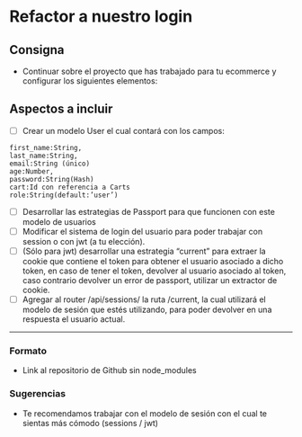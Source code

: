 # Refactor a nuestro login

## Consigna

- Continuar sobre el proyecto que has trabajado para tu ecommerce y configurar los siguientes elementos:

## Aspectos a incluir

- [ ] Crear un modelo User el cual contará con los campos:

```
first_name:String,
last_name:String,
email:String (único)
age:Number,
password:String(Hash)
cart:Id con referencia a Carts
role:String(default:’user’)
```

- [ ] Desarrollar las estrategias de Passport para que funcionen con este modelo de usuarios
- [ ] Modificar el sistema de login del usuario para poder trabajar con session o con jwt (a tu elección).
- [ ] (Sólo para jwt) desarrollar una estrategia “current” para extraer la cookie que contiene el token para obtener el usuario asociado a dicho token, en caso de tener el token, devolver al usuario asociado al token, caso contrario devolver un error de passport, utilizar un extractor de cookie.
- [ ] Agregar al router /api/sessions/ la ruta /current, la cual utilizará el modelo de sesión que estés utilizando, para poder devolver en una respuesta el usuario actual.

---

### Formato

- Link al repositorio de Github sin node_modules

### Sugerencias

- Te recomendamos trabajar con el modelo de sesión con el cual te sientas más cómodo (sessions / jwt)
